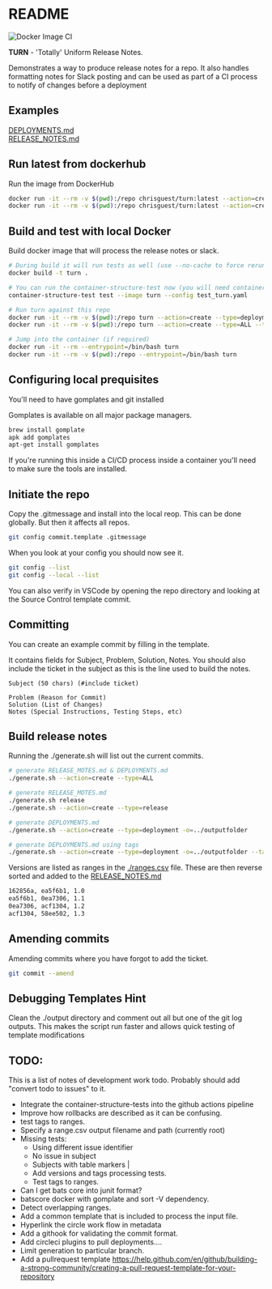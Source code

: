 # README
![Docker Image CI](https://github.com/chrisguest75/turn/workflows/Docker%20Image%20CI/badge.svg)

**TURN** - 'Totally' Uniform Release Notes. 

Demonstrates a way to produce release notes for a repo. 
It also handles formatting notes for Slack posting and can be used as part of a CI process to notify of changes before a deployment

## Examples 
[DEPLOYMENTS.md](./DEPLOYMENTS.md)  
[RELEASE_NOTES.md](./RELEASE_NOTES.md)

## Run latest from dockerhub
Run the image from DockerHub
```sh
docker run -it --rm -v $(pwd):/repo chrisguest/turn:latest --action=create --type=release --tags  --envfile=./.env.template
docker run -it --rm -v $(pwd):/repo chrisguest/turn:latest --action=create --type=deployment --tags  --envfile=./.env.template
```

## Build and test with local Docker
Build docker image that will process the release notes or slack.  
```sh
# During build it will run tests as well (use --no-cache to force rerun)
docker build -t turn .  

# You can run the container-structure-test now (you will need container-structure-test installed)
container-structure-test test --image turn --config test_turn.yaml

# Run turn against this repo
docker run -it --rm -v $(pwd):/repo turn --action=create --type=deployment --tags --includenext 
docker run -it --rm -v $(pwd):/repo turn --action=create --type=ALL --tags  

# Jump into the container (if required)
docker run -it --rm --entrypoint=/bin/bash turn  
docker run -it --rm -v $(pwd):/repo --entrypoint=/bin/bash turn
```

## Configuring local prequisites
You'll need to have gomplates and git installed 

Gomplates is available on all major package managers. 
```sh
brew install gomplate
apk add gomplates
apt-get install gomplates
```

If you're running this inside a CI/CD process inside a container you'll need to make sure the tools are installed. 

## Initiate the repo
Copy the .gitmessage and install into the local reop.  This can be done globally.  But then it affects all repos. 

```sh
git config commit.template .gitmessage  
```

When you look at your config you should now see it.  
```sh
git config --list 
git config --local --list    
```

You can also verify in VSCode by opening the repo directory and looking at the Source Control template commit.  

## Committing 
You can create an example commit by filling in the template. 

It contains fields for Subject, Problem, Solution, Notes.  You should also include the ticket in the subject as this is the line used to build the notes. 

```
Subject (50 chars) (#include ticket) 

Problem (Reason for Commit)
Solution (List of Changes)
Notes (Special Instructions, Testing Steps, etc)
```

## Build release notes  
Running the ./generate.sh will list out the current commits. 

```sh
# generate RELEASE_MOTES.md & DEPLOYMENTS.md
./generate.sh --action=create --type=ALL

# generate RELEASE_MOTES.md
./generate.sh release
./generate.sh --action=create --type=release

# generate DEPLOYMENTS.md
./generate.sh --action=create --type=deployment -o=../outputfolder

# generate DEPLOYMENTS.md using tags
./generate.sh --action=create --type=deployment -o=../outputfolder --tags
```

Versions are listed as ranges in the [./ranges.csv](./ranges.csv) file.  These are then reverse sorted and added to the [RELEASE_NOTES.md](./RELEASE_NOTES.md)  
```sh
162856a, ea5f6b1, 1.0
ea5f6b1, 0ea7306, 1.1
0ea7306, acf1304, 1.2
acf1304, 58ee502, 1.3
```

## Amending commits
Amending commits where you have forgot to add the ticket.
```sh
git commit --amend
```

## Debugging Templates Hint
Clean the ./output directory and comment out all but one of the git log outputs.
This makes the script run faster and allows quick testing of template modifications

## TODO:
This is a list of notes of development work todo.  Probably should add "convert todo to issues" to it.  

* Integrate the container-structure-tests into the github actions pipeline
* Improve how rollbacks are described as it can be confusing.
* test tags to ranges.
* Specify a range.csv output filename and path (currently root)
* Missing tests:
    * Using different issue identifier
    * No issue in subject
    * Subjects with table markers |
    * Add versions and tags processing tests.
    * Test tags to ranges.
* Can I get bats core into junit format? 
* batscore docker with gomplate and sort -V dependency. 
* Detect overlapping ranges. 
* Add a common template that is included to process the input file.
* Hyperlink the circle work flow in metadata 
* Add a githook for validating the commit format. 
* Add circleci plugins to pull deployments.... 
* Limit generation to particular branch.
* Add a pullrequest template https://help.github.com/en/github/building-a-strong-community/creating-a-pull-request-template-for-your-repository
